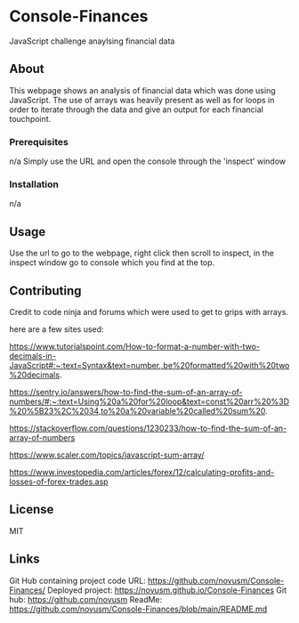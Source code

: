 # Console-Finances
JavaScript challenge anaylsing financial data

## About

This webpage shows an analysis of financial data which was done using JavaScript. The use of arrays was heavily present as well as for loops in order to iterate through the data and give an output for each financial touchpoint.


### Prerequisites

n/a Simply use the URL and open the console through the 'inspect' window


### Installation

n/a

## Usage

Use the url to go to the webpage, right click then scroll to inspect, in the inspect window go to console which you find at the top.


## Contributing

Credit to code ninja and forums which were used to get to grips with arrays.

here are a few sites used:

https://www.tutorialspoint.com/How-to-format-a-number-with-two-decimals-in-JavaScript#:~:text=Syntax&text=number.,be%20formatted%20with%20two%20decimals.

https://sentry.io/answers/how-to-find-the-sum-of-an-array-of-numbers/#:~:text=Using%20a%20for%20loop&text=const%20arr%20%3D%20%5B23%2C%2034,to%20a%20variable%20called%20sum%20.

https://stackoverflow.com/questions/1230233/how-to-find-the-sum-of-an-array-of-numbers

https://www.scaler.com/topics/javascript-sum-array/

https://www.investopedia.com/articles/forex/12/calculating-profits-and-losses-of-forex-trades.asp

## License

MIT

## Links

Git Hub containing project code URL: https://github.com/novusm/Console-Finances/ 
Deployed project: https://novusm.github.io/Console-Finances 
Git hub: https://github.com/novusm 
ReadMe: https://github.com/novusm/Console-Finances/blob/main/README.md




